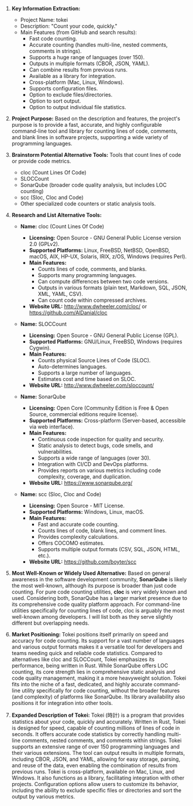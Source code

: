 1.  **Key Information Extraction:**
    *   Project Name: tokei
    *   Description: "Count your code, quickly."
    *   Main Features (from GitHub and search results):
        *   Fast code counting.
        *   Accurate counting (handles multi-line, nested comments, comments in strings).
        *   Supports a huge range of languages (over 150).
        *   Outputs in multiple formats (CBOR, JSON, YAML).
        *   Can combine results from previous runs.
        *   Available as a library for integration.
        *   Cross-platform (Mac, Linux, Windows).
        *   Supports configuration files.
        *   Option to exclude files/directories.
        *   Option to sort output.
        *   Option to output individual file statistics.

2.  **Project Purpose:**
    Based on the description and features, the project's purpose is to provide a fast, accurate, and highly configurable command-line tool and library for counting lines of code, comments, and blank lines in software projects, supporting a wide variety of programming languages.

3.  **Brainstorm Potential Alternative Tools:**
    Tools that count lines of code or provide code metrics.
    *   cloc (Count Lines Of Code)
    *   SLOCCount
    *   SonarQube (broader code quality analysis, but includes LOC counting)
    *   scc (Sloc, Cloc and Code)
    *   Other specialized code counters or static analysis tools.

4.  **Research and List Alternative Tools:**

    *   **Name:** cloc (Count Lines Of Code)
        *   **Licensing:** Open Source - GNU General Public License version 2.0 (GPLv2).
        *   **Supported Platforms:** Linux, FreeBSD, NetBSD, OpenBSD, macOS, AIX, HP-UX, Solaris, IRIX, z/OS, Windows (requires Perl).
        *   **Main Features:**
            *   Counts lines of code, comments, and blanks.
            *   Supports many programming languages.
            *   Can compute differences between two code versions.
            *   Outputs in various formats (plain text, Markdown, SQL, JSON, XML, YAML, CSV).
            *   Can count code within compressed archives.
        *   **Website URL:** http://www.dwheeler.com/cloc/ or https://github.com/AlDanial/cloc

    *   **Name:** SLOCCount
        *   **Licensing:** Open Source - GNU General Public License (GPL).
        *   **Supported Platforms:** GNU/Linux, FreeBSD, Windows (requires Cygwin).
        *   **Main Features:**
            *   Counts physical Source Lines of Code (SLOC).
            *   Auto-determines languages.
            *   Supports a large number of languages.
            *   Estimates cost and time based on SLOC.
        *   **Website URL:** http://www.dwheeler.com/sloccount/

    *   **Name:** SonarQube
        *   **Licensing:** Open Core (Community Edition is Free & Open Source, commercial editions require license).
        *   **Supported Platforms:** Cross-platform (Server-based, accessible via web interface).
        *   **Main Features:**
            *   Continuous code inspection for quality and security.
            *   Static analysis to detect bugs, code smells, and vulnerabilities.
            *   Supports a wide range of languages (over 30).
            *   Integration with CI/CD and DevOps platforms.
            *   Provides reports on various metrics including code complexity, coverage, and duplication.
        *   **Website URL:** https://www.sonarqube.org/

    *   **Name:** scc (Sloc, Cloc and Code)
        *   **Licensing:** Open Source - MIT License.
        *   **Supported Platforms:** Windows, Linux, macOS.
        *   **Main Features:**
            *   Fast and accurate code counting.
            *   Counts lines of code, blank lines, and comment lines.
            *   Provides complexity calculations.
            *   Offers COCOMO estimates.
            *   Supports multiple output formats (CSV, SQL, JSON, HTML, etc.).
        *   **Website URL:** https://github.com/boyter/scc

5.  **Most Well-Known or Widely Used Alternative:**
    Based on general awareness in the software development community, **SonarQube** is likely the most well-known, although its purpose is broader than just code counting. For pure code counting utilities, **cloc** is very widely known and used. Considering both, SonarQube has a larger market presence due to its comprehensive code quality platform approach. For command-line utilities specifically for counting lines of code, cloc is arguably the most well-known among developers. I will list both as they serve slightly different but overlapping needs.

6.  **Market Positioning:**
    Tokei positions itself primarily on speed and accuracy for code counting. Its support for a vast number of languages and various output formats makes it a versatile tool for developers and teams needing quick and reliable code statistics. Compared to alternatives like cloc and SLOCCount, Tokei emphasizes its performance, being written in Rust. While SonarQube offers LOC counting, its core strength lies in comprehensive static analysis and code quality management, making it a more heavyweight solution. Tokei fits into the niche of a fast, dedicated, and highly accurate command-line utility specifically for code counting, without the broader features (and complexity) of platforms like SonarQube. Its library availability also positions it for integration into other tools.

7.  **Expanded Description of Tokei:**
    Tokei (時計) is a program that provides statistics about your code, quickly and accurately. Written in Rust, Tokei is designed for speed, capable of counting millions of lines of code in seconds. It offers accurate code statistics by correctly handling multi-line comments, nested comments, and comments within strings. Tokei supports an extensive range of over 150 programming languages and their various extensions. The tool can output results in multiple formats, including CBOR, JSON, and YAML, allowing for easy storage, parsing, and reuse of the data, even enabling the combination of results from previous runs. Tokei is cross-platform, available on Mac, Linux, and Windows. It also functions as a library, facilitating integration with other projects. Configuration options allow users to customize its behavior, including the ability to exclude specific files or directories and sort the output by various metrics.
